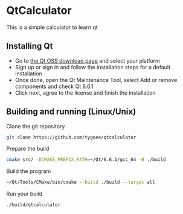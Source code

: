 # QtCalculator

This is a simple calculator to learn qt

## Installing Qt

- Go to [the Qt OSS download page](https://www.qt.io/download-qt-installer-oss/) and select your platform
- Sign up or sign in and follow the installation steps for a default installation
- Once done, open the Qt Maintenance Tool, select Add or remove components and check Qt 6.6.1
- Click next, agree to the license and finish the installation

## Building and running (Linux/Unix)

Clone the git repository

```sh
git clone https://github.com/tygoee/qtcalculator
```

Prepare the build

```sh
cmake src/ -DCMAKE_PREFIX_PATH=~/Qt/6.6.1/gcc_64 -B ./build
```

Build the program

```sh
~/Qt/Tools/CMake/bin/cmake --build ./build --target all
```

Run your build

```sh
./build/qtcalculator
```
